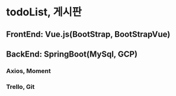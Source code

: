 # todoList, 게시판

## FrontEnd: Vue.js(BootStrap, BootStrapVue)
## BackEnd: SpringBoot(MySql, GCP)
### Axios, Moment
### Trello, Git



